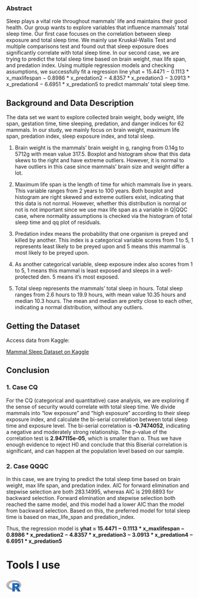 ### Abstract
Sleep plays a vital role throughout mammals’ life and maintains their good health. Our group wants to
explore variables that influence mammals’ total sleep time. Our first case focuses on the correlation between
sleep exposure and total sleep time. We mainly use Kruskal-Wallis Test and multiple comparisons test and
found out that sleep exposure does significantly correlate with total sleep time. In our second case, we are
trying to predict the total sleep time based on brain weight, max life span, and predation index. Using
multiple regression models and checking assumptions, we successfully fit a regression line
yhat = 15.4471 − 0.1113 * x_maxlifespan − 0.8986 * x_predation2 − 4.8357 * x_predation3 − 3.0913 * x_predation4 − 6.6951 * x_predation5
to predict mammals’ total sleep time.

## Background and Data Description

The data set we want to explore collected brain weight, body weight, life span, gestation time, time sleeping,
predation, and danger indices for 62 mammals. In our study, we mainly focus on brain weight, maximum
life span, predation index, sleep exposure index, and total sleep.

1. Brain weight is the mammals’ brain weight in g, ranging from 0.14g to 5712g with mean value 317.5.
Boxplot and histogram show that this data skews to the right and have extreme outliers. However, it
is normal to have outliers in this case since mammals’ brain size and weight differ a lot.

2. Maximum life span is the length of time for which mammals live in years. This variable ranges from 2
years to 100 years. Both boxplot and histogram are right skewed and extreme outliers exist, indicating
that this data is not normal. However, whether this distribution is normal or not is not important
since we use max life span as a variable in Q|QQC case, where normality assumptions is checked via
the histogram of total sleep time and qq plot of residuals.

3. Predation index means the probability that one organism is preyed and killed by another. This index is
a categorical variable scores from 1 to 5, 1 represents least likely to be preyed upon and 5 means this
mammal is most likely to be preyed upon.

4. As another categorical variable, sleep exposure index also scores from 1 to 5, 1 means this mammal is
least exposed and sleeps in a well-protected den. 5 means it’s most exposed.

5. Total sleep represents the mammals’ total sleep in hours. Total sleep ranges from 2.6 hours to 19.9
hours, with mean value 10.35 hours and median 10.3 hours. The mean and median are pretty close to
each other, indicating a normal distribution, without any outliers.

## Getting the Dataset
Access data from Kaggle: 

[Mammal Sleep Dataset on Kaggle](https://www.kaggle.com/datasets/mathurinache/sleep-dataset)

## Conclusion

### 1. Case CQ
For the CQ (categorical and quantitative) case analysis,  we are exploring if the sense of security would
correlate with total sleep time. We divide mammals into “low exposure” and “high exposure” according to their sleep exposure index, and calculate the bi-serial correlation between total sleep time and exposure level. The bi-serial correlation is **-0.7474052**, indicating a
negative and moderately strong relationship. The p-value of the correlation test is **2.947115e-05**, which is smaller
than α. Thus we have enough evidence to reject H0 and conclude that this Biserial correlation is significant,
and can happen at the population level based on our sample.

### 2. Case QQQC
In this case, we are trying to predict the total sleep time based on brain weight, max life span, and predation index. AIC for forward elimination and stepwise selection are both 283.14995, whereas AIC is 299.6893 for backward selection. Forward elimination and stepwise selection both reached the same model, and this model had a lower AIC than the model from backward selection. Based on this, the preferred model for total sleep time
is based on max_life_span and predation_index.

Thus, the regression model is 
**yhat = 15.4471 − 0.1113 * x_maxlifespan − 0.8986 * x_predation2 − 4.8357 * x_predation3 − 3.0913 * x_predation4 − 6.6951 * x_predation5**



# Tools I use
<div>
  <img src="https://github.com/devicons/devicon/blob/master/icons/r/r-original.svg" title="R" alt="R" width="40" height="40"/>&nbsp;
 
</div>


